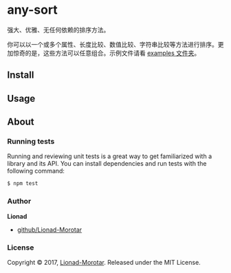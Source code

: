 # any-sort

 强大、优雅、无任何依赖的排序方法。
 
 你可以以一个或多个属性、长度比较、数值比较、字符串比较等方法进行排序。更加惊奇的是，这些方法可以任意组合。示例文件请看 [examples 文件夹](./examples/)。

## Install

## Usage

## About

### Running tests

Running and reviewing unit tests is a great way to get familiarized with a library and its API. You can install dependencies and run tests with the following command:

```sh
$ npm test
```

### Author

**Lionad**

* [github/Lionad-Morotar](https://github.com/Lionad-Morotar)

### License

Copyright © 2017, [Lionad-Morotar](https://github.com/Lionad-Morotar).
Released under the MIT License.